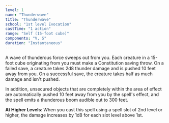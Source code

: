 ```yaml
---
level: 1
name: "Thunderwave"
title: "Thunderwave"
school: "1st level Evocation"
castTime: "1 action"
range: "Self (15-foot cube)"
components: "V, S"
duration: "Instantaneous"
---
```


A wave of thunderous force sweeps out from you. Each creature in a 15-foot cube originating from you must make a Constitution saving throw. On a failed save, a creature takes 2d8 thunder damage and is pushed 10 feet away from you. On a successful save, the creature takes half as much damage and isn't pushed.

In addition, unsecured objects that are completely within the area of effect are automatically pushed 10 feet away from you by the spell's effect, and the spell emits a thunderous boom audible out to 300 feet.

**At Higher Levels**: When you cast this spell using a spell slot of 2nd level or higher, the damage increases by 1d8 for each slot level above 1st.
